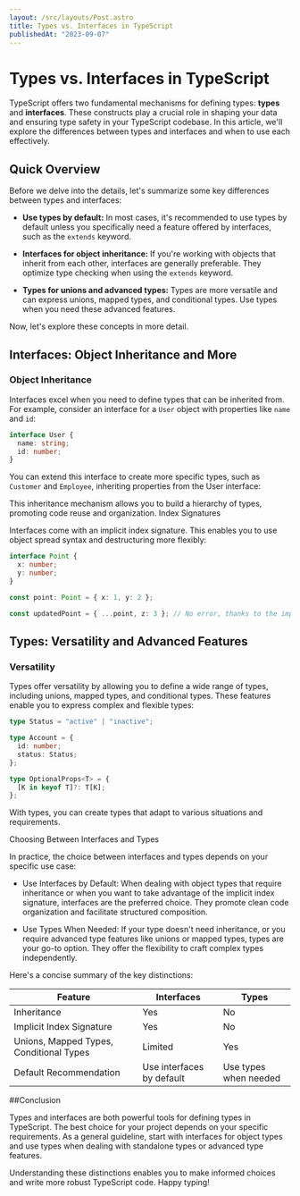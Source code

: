 ```yaml
---
layout: /src/layouts/Post.astro
title: Types vs. Interfaces in TypeScript
publishedAt: "2023-09-07"
---
```


# Types vs. Interfaces in TypeScript

TypeScript offers two fundamental mechanisms for defining types: **types** and **interfaces**. These constructs play a crucial role in shaping your data and ensuring type safety in your TypeScript codebase. In this article, we'll explore the differences between types and interfaces and when to use each effectively.

## Quick Overview

Before we delve into the details, let's summarize some key differences between types and interfaces:

- **Use types by default:** In most cases, it's recommended to use types by default unless you specifically need a feature offered by interfaces, such as the `extends` keyword.

- **Interfaces for object inheritance:** If you're working with objects that inherit from each other, interfaces are generally preferable. They optimize type checking when using the `extends` keyword.

- **Types for unions and advanced types:** Types are more versatile and can express unions, mapped types, and conditional types. Use types when you need these advanced features.

Now, let's explore these concepts in more detail.

## Interfaces: Object Inheritance and More

### Object Inheritance

Interfaces excel when you need to define types that can be inherited from. For example, consider an interface for a `User` object with properties like `name` and `id`:

```typescript
interface User {
  name: string;
  id: number;
}
```

You can extend this interface to create more specific types, such as `Customer` and `Employee`, inheriting properties from the User interface:

This inheritance mechanism allows you to build a hierarchy of types, promoting code reuse and organization.
Index Signatures

Interfaces come with an implicit index signature. This enables you to use object spread syntax and destructuring more flexibly:

```typescript
interface Point {
  x: number;
  y: number;
}

const point: Point = { x: 1, y: 2 };

const updatedPoint = { ...point, z: 3 }; // No error, thanks to the implicit index signature.
```

## Types: Versatility and Advanced Features

### Versatility

Types offer versatility by allowing you to define a wide range of types, including unions, mapped types, and conditional types. These features enable you to express complex and flexible types:

```typescript
type Status = "active" | "inactive";

type Account = {
  id: number;
  status: Status;
};

type OptionalProps<T> = {
  [K in keyof T]?: T[K];
};
```

With types, you can create types that adapt to various situations and requirements.

Choosing Between Interfaces and Types

In practice, the choice between interfaces and types depends on your specific use case:

- Use Interfaces by Default: When dealing with object types that require inheritance or when you want to take advantage of the implicit index signature, interfaces are the preferred choice. They promote clean code organization and facilitate structured composition.

- Use Types When Needed: If your type doesn't need inheritance, or you require advanced type features like unions or mapped types, types are your go-to option. They offer the flexibility to craft complex types independently.

Here's a concise summary of the key distinctions:

| Feature                                 | Interfaces                | Types                 |
| --------------------------------------- | ------------------------- | --------------------- |
| Inheritance                             | Yes                       | No                    |
| Implicit Index Signature                | Yes                       | No                    |
| Unions, Mapped Types, Conditional Types | Limited                   | Yes                   |
| Default Recommendation                  | Use interfaces by default | Use types when needed |


##Conclusion

Types and interfaces are both powerful tools for defining types in TypeScript. The best choice for your project depends on your specific requirements. As a general guideline, start with interfaces for object types and use types when dealing with standalone types or advanced type features.

Understanding these distinctions enables you to make informed choices and write more robust TypeScript code. Happy typing!
